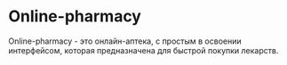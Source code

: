 # Online-pharmacy
Online-pharmacy - это онлайн-аптека, с простым в освоении интерфейсом, которая предназначена для быстрой покупки лекарств.
